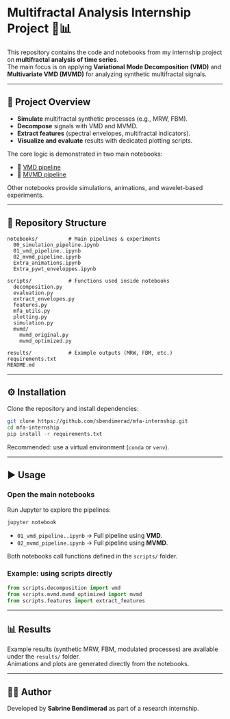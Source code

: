 # Multifractal Analysis Internship Project 🧠📊

This repository contains the code and notebooks from my internship project on **multifractal analysis of time series**.  
The main focus is on applying **Variational Mode Decomposition (VMD)** and **Multivariate VMD (MVMD)** for analyzing synthetic multifractal signals.

---

## 🚀 Project Overview
- **Simulate** multifractal synthetic processes (e.g., MRW, FBM).  
- **Decompose** signals with VMD and MVMD.  
- **Extract features** (spectral envelopes, multifractal indicators).  
- **Visualize and evaluate** results with dedicated plotting scripts.  

The core logic is demonstrated in two main notebooks:  
- 📓 [VMD pipeline](notebooks/01_vmd_pipeline..ipynb)  
- 📓 [MVMD pipeline](notebooks/02_mvmd_pipeline.ipynb)  

Other notebooks provide simulations, animations, and wavelet-based experiments.

---

## 📂 Repository Structure
```
notebooks/          # Main pipelines & experiments
  00_simulation_pipeline.ipynb
  01_vmd_pipeline..ipynb
  02_mvmd_pipeline.ipynb
  Extra_animations.ipynb
  Extra_pywt_enveloppes.ipynb

scripts/            # Functions used inside notebooks
  decomposition.py
  evaluation.py
  extract_envelopes.py
  features.py
  mfa_utils.py
  plotting.py
  simulation.py
  mvmd/
    mvmd_original.py
    mvmd_optimized.py

results/            # Example outputs (MRW, FBM, etc.)
requirements.txt
README.md
```

---

## ⚙️ Installation

Clone the repository and install dependencies:

```bash
git clone https://github.com/sbendimerad/mfa-internship.git
cd mfa-internship
pip install -r requirements.txt
```

Recommended: use a virtual environment (`conda` or `venv`).

---

## ▶️ Usage

### Open the main notebooks
Run Jupyter to explore the pipelines:
```bash
jupyter notebook
```

- `01_vmd_pipeline..ipynb` → Full pipeline using **VMD**.  
- `02_mvmd_pipeline.ipynb` → Full pipeline using **MVMD**.  

Both notebooks call functions defined in the `scripts/` folder.  

### Example: using scripts directly
```python
from scripts.decomposition import vmd
from scripts.mvmd.mvmd_optimized import mvmd
from scripts.features import extract_features
```

---

## 📊 Results
Example results (synthetic MRW, FBM, modulated processes) are available under the `results/` folder.  
Animations and plots are generated directly from the notebooks.  

---

## 👩‍💻 Author
Developed by **Sabrine Bendimerad** as part of a research internship.
